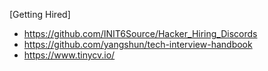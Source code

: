 [Getting Hired]
- https://github.com/INIT6Source/Hacker_Hiring_Discords
- https://github.com/yangshun/tech-interview-handbook
- https://www.tinycv.io/
